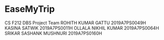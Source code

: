 # EaseMyTrip
CS F212 DBS Project
Team
ROHITH KUMAR GATTU 2019A7PS0049H
KASINA SATWIK 2019A7PS0011H
OLLALA NIKHIL KUMAR 2019A7PS0064H
SRIKAR SASHANK MUSHNURI 2019A7PS0160H
